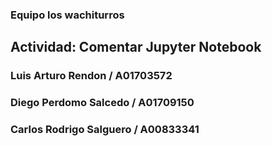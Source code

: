 ### Equipo los wachiturros

## Actividad: Comentar Jupyter Notebook

### Luis Arturo Rendon / A01703572

### Diego Perdomo Salcedo / A01709150

### Carlos Rodrigo Salguero / A00833341
